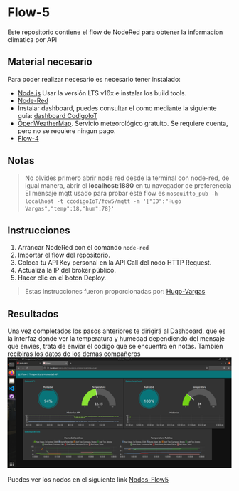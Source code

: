 # Flow-5
Este repositorio contiene el flow de NodeRed para obtener la informacion climatica por API


## Material necesario
Para poder realizar necesario es necesario tener instalado:
- [Node.js](https://github.com/nodesource/distributions/blob/master/README.md) Usar la versión LTS v16x e instalar los build tools.
- [Node-Red](https://nodered.org/docs/getting-started/local)
- Instalar dashboard, puedes consultar el como mediante la siguiente guía: [dashboard CodigoIoT](https://edu.codigoiot.com/mod/page/view.php?id=1080)
- [OpenWeatherMap](https://openweathermap.org). Servicio meteorológico gratuito. Se requiere cuenta, pero no se requiere ningun pago.
- [Flow-4](https://github.com/ArathTzec/Flow-4)


## Notas

>No olvides primero abrir node red desde la terminal con node-red, de igual manera, abrir el **localhost:1880** en tu navegador de preferenecia
>El mensaje mqtt usado para probar este flow es `mosquitto_pub -h localhost -t ccodigoIoT/fow5/mqtt -m '{"ID":"Hugo Vargas","temp":18,"hum":78}'`

## Instrucciones

1. Arrancar NodeRed con el comando `node-red`
2. Importar el flow del repositorio.
3. Coloca tu API Key personal en la API Call del nodo HTTP Request.
4. Actualiza la IP del broker público.
5. Hacer clic en el boton Deploy.

>Estas instrucciones fueron proporcionadas por: [Hugo-Vargas](https://github.com/hugoescalpelo/flow5-NodeRed-ClimaAPI)

## Resultados
Una vez completados los pasos anteriores te dirigirá al Dashboard, que es la interfaz donde ver la temperatura y humedad dependiendo del mensaje que envies, trata de enviar el codigo que se encuentra en notas. Tambien recíbiras los datos de los demas compañeros
![](https://github.com/ArathTzec/Flow-5/blob/main/Dashboard-Flow5.png?raw=true)

Puedes ver los nodos en el siguiente link [Nodos-Flow5](https://github.com/ArathTzec/Flow-5/blob/main/Nodos%20node%20red%20flow%205-1.png)
